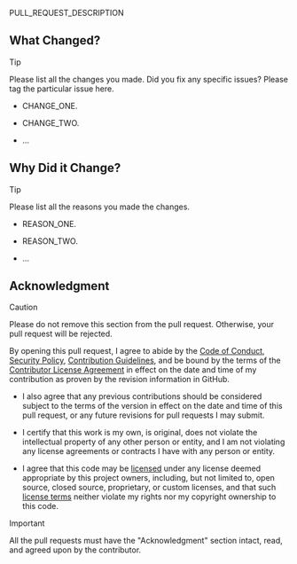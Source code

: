 PULL_REQUEST_DESCRIPTION

## What Changed?

> [!TIP]
>
> Please list all the changes you made. Did you fix any specific issues? Please tag the particular issue here.

- CHANGE_ONE.

- CHANGE_TWO.

- ...

## Why Did it Change?

> [!TIP]
>
> Please list all the reasons you made the changes.

- REASON_ONE.

- REASON_TWO.

- ...

## Acknowledgment

> [!CAUTION]
>
> Please do not remove this section from the pull request. Otherwise, your pull request will be rejected.

By opening this pull request, I agree to abide by the [Code of Conduct](../blob/main/code_of_conduct.md),
[Security Policy](../blob/main/security.md), [Contribution Guidelines](../blob/main/contributing.md), and be bound by
the terms of the [Contributor License Agreement](../blob/main/contributor_license_agreement.md) in effect on the date
and time of my contribution as proven by the revision information in GitHub.

- I also agree that any previous contributions should be considered subject to the terms of the version in effect on
  the date and time of this pull request, or any future revisions for pull requests I may submit.

- I certify that this work is my own, is original, does not violate the intellectual property of any other person or
  entity, and I am not violating any license agreements or contracts I have with any person or entity.

- I agree that this code may be [licensed](../blob/main/license.md) under any license deemed appropriate by this project
  owners, including, but not limited to, open source, closed source, proprietary, or custom licenses, and that such
  [license terms](../blob/main/license.md) neither violate my rights nor my copyright ownership to this code.

> [!IMPORTANT]
>
> All the pull requests must have the "Acknowledgment" section intact, read, and agreed upon by the contributor.
